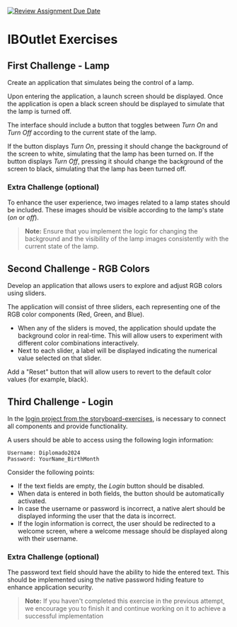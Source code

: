 [![Review Assignment Due Date](https://classroom.github.com/assets/deadline-readme-button-24ddc0f5d75046c5622901739e7c5dd533143b0c8e959d652212380cedb1ea36.svg)](https://classroom.github.com/a/pVeRSSal)
# IBOutlet Exercises
## First Challenge - Lamp
Create an application that simulates being the control of a lamp.

Upon entering the application, a launch screen should be displayed. Once the application is open a black screen should be displayed to simulate that the lamp is turned off.

The interface should include a button that toggles between _Turn On_ and _Turn Off_ according to the current state of the lamp.

If the button displays _Turn On_, pressing it should change the background of the screen to white, simulating that the lamp has been turned on.
If the button displays _Turn Off_, pressing it should change the background of the screen to black, simulating that the lamp has been turned off.

### Extra Challenge (optional)
To enhance the user experience, two images related to a lamp states should be included. These images should be visible according to the lamp's state (_on_ or _off_).

> **Note:**
> Ensure that you implement the logic for changing the background and the visibility of the lamp images consistently with the current state of the lamp.

## Second Challenge - RGB Colors
Develop an application that allows users to explore and adjust RGB colors using sliders.

The application will consist of three sliders, each representing one of the RGB color components (Red, Green, and Blue).

- When any of the sliders is moved, the application should update the background color in real-time. This will allow users to experiment with different color combinations interactively.
- Next to each slider, a label will be displayed indicating the numerical value selected on that slider.

Add a "Reset" button that will allow users to revert to the default color values (for example, black).


## Third Challenge - Login
In the [login project from the storyboard-exercises](https://github.com/iOSLabUNAM/storyboard-exercises#login), is necessary to connect all components and provide functionality. 

A users should be able to access using the following login information:
```
Username: Diplomado2024
Password: YourName_BirthMonth
```

Consider the following points:
- If the text fields are empty, the _Login_ button should be disabled.
- When data is entered in both fields, the button should be automatically activated.
- In case the username or password is incorrect, a native alert should be displayed informing the user that the data is incorrect.
- If the login information is correct, the user should be redirected to a welcome screen, where a welcome message should be displayed along with their username.

### Extra Challenge (optional)
The password text field should have the ability to hide the entered text. This should be implemented using the native password hiding feature to enhance application security.

> **Note:**
> If you haven't completed this exercise in the previous attempt, we encourage you to finish it and continue working on it to achieve a successful implementation
